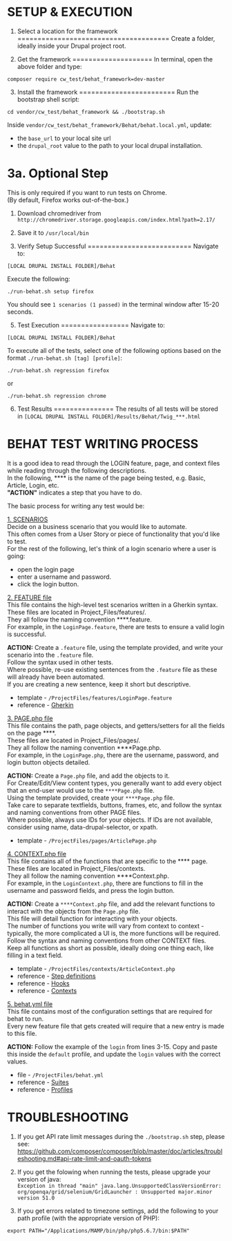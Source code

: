 SETUP & EXECUTION
=================

1. Select a location for the framework
======================================
Create a folder, ideally inside your Drupal project root.



2. Get the framework
====================
In terminal, open the above folder and type:<br>
```
composer require cw_test/behat_framework=dev-master
```


3. Install the framework
========================
Run the bootstrap shell script:<br>
```
cd vendor/cw_test/behat_framework && ./bootstrap.sh
```

Inside `vendor/cw_test/behat_framework/Behat/behat.local.yml`, update:<br>
* the `base_url` to your local site url<br>
* the `drupal_root` value to the path to your local drupal installation.


3a. Optional Step
=================
This is only required if you want to run tests on Chrome.<br>
(By default, Firefox works out-of-the-box.)

1. Download chromedriver from `http://chromedriver.storage.googleapis.com/index.html?path=2.17/`
2. Save it to `/usr/local/bin`


4. Verify Setup Successful
==========================
Navigate to:

```
[LOCAL DRUPAL INSTALL FOLDER]/Behat
```

Execute the following:

```
./run-behat.sh setup firefox
```

You should see `1 scenarios (1 passed)` in the terminal window after 15-20 seconds.


5. Test Execution
=================
Navigate to:

```
[LOCAL DRUPAL INSTALL FOLDER]/Behat
```

To execute all of the tests, select one of the following options based on the format `./run-behat.sh [tag] [profile]`:

```
./run-behat.sh regression firefox
```

or

```
./run-behat.sh regression chrome
```

6. Test Results
===============
The results of all tests will be stored in `[LOCAL DRUPAL INSTALL FOLDER]/Results/Behat/Twig_***.html`


BEHAT TEST WRITING PROCESS
==========================

It is a good idea to read through the LOGIN feature, page, and context files while reading through the following descriptions.<br>
In the following, **** is the name of the page being tested, e.g. Basic, Article, Login, etc.<br>
<b>"ACTION"</b> indicates a step that you have to do.

The basic process for writing any test would be:

<u>1. SCENARIOS</u><br>
Decide on a business scenario that you would like to automate. <br>
This often comes from a User Story or piece of functionality that you'd like to test.<br>
For the rest of the following, let's think of a login scenario where a user is going:<br>
 - open the login page<br>
 - enter a username and password.<br>
 - click the login button.<br>

<u>2. FEATURE file</u><br>
This file contains the high-level test scenarios written in a Gherkin syntax.<br>
These files are located in Project_Files/features/.<br>
They all follow the naming convention ****.feature.<br>
For example, in the `LoginPage.feature`, there are tests to ensure a valid login is successful.<br>

<b>ACTION:</b> Create a `.feature` file, using the template provided, and write your scenario into the `.feature` file.<br>
Follow the syntax used in other tests.<br>
Where possible, re-use existing sentences from the `.feature` file as these will already have been automated.<br>
If you are creating a new sentence, keep it short but descriptive.<br>
 * template - `/ProjectFiles/features/LoginPage.feature`<br>
 * reference - <a href="http://docs.behat.org/en/v3.0/guides/1.gherkin.html">Gherkin</a><br>

<u>3. PAGE.php file</u><br>
This file contains the path, page objects, and getters/setters for all the fields on the page ****.<br>
These files are located in Project_Files/pages/.<br>
They all follow the naming convention ****Page.php.<br>
For example, in the `LoginPage.php`, there are the username, password, and login button objects detailed.<br>

<b>ACTION:</b> Create a `Page.php` file, and add the objects  to it.<br>
For Create/Edit/View content types, you generally want to add every object that an end-user would use to the `****Page.php` file.<br>
Using the template provided, create your `****Page.php` file. <br>
Take care to separate textfields, buttons, frames, etc, and follow the syntax and naming conventions from other PAGE files.<br>
Where possible, always use IDs for your objects. If IDs are not available, consider using name, data-drupal-selector, or xpath.<br>
 * template - `/ProjectFiles/pages/ArticlePage.php`<br>

<u>4. CONTEXT.php file</u><br>
This file contains all of the functions that are specific to the **** page.<br>
These files are located in Project_Files/contexts.<br>
They all follow the naming convention ****Context.php.<br>
For example, in the `LoginContext.php`, there are functions to fill in the username and password fields, and press the login button.<br>

<b>ACTION:</b> Create a `****Context.php` file, and add the relevant functions to interact with the objects from the `Page.php` file.<br>
This file will detail function for interacting with your objects.<br>
The number of functions you write will vary from context to context - typically, the more complicated a UI is, the more functions will be required.<br>
Follow the syntax and naming conventions from other CONTEXT files.<br>
Keep all functions as short as possible, ideally doing one thing each, like filling in a text field.<br>
 * template - `/ProjectFiles/contexts/ArticleContext.php`<br>
 * reference - <a href="http://docs.behat.org/en/v3.0/guides/2.definitions.html">Step definitions</a><br>
 * reference - <a href="http://docs.behat.org/en/v3.0/guides/3.hooks.html">Hooks</a><br>
 * reference - <a href="http://docs.behat.org/en/v3.0/guides/4.contexts.html">Contexts</a><br>

<u>5. behat.yml file</u><br>
This file contains most of the configuration settings that are required for behat to run.<br>
Every new feature file that gets created will require that a new entry is made to this file.<br>

<b>ACTION:</b> Follow the example of the `login` from lines 3-15. Copy and paste this inside the `default` profile, and update the `login` values with the correct values.<br>
 * file - `/ProjectFiles/behat.yml`<br>
 * reference - <a href="http://docs.behat.org/en/v3.0/guides/5.suites.html">Suites</a><br>
 * reference - <a href="http://docs.behat.org/en/v3.0/guides/6.profiles.html">Profiles</a><br>



TROUBLESHOOTING
===============
1. If you get API rate limit messages during the `./bootstrap.sh` step, please see:<br>
https://github.com/composer/composer/blob/master/doc/articles/troubleshooting.md#api-rate-limit-and-oauth-tokens

2. If you get the folowing when running the tests, please upgrade your version of java:<br>
`Exception in thread "main" java.lang.UnsupportedClassVersionError: org/openqa/grid/selenium/GridLauncher : Unsupported major.minor version 51.0`

3. If you get errors related to timezone settings, add the following to your path profile (with the appropriate version of PHP):<br>
```
export PATH="/Applications/MAMP/bin/php/php5.6.7/bin:$PATH"
```
